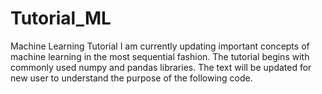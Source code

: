 # Tutorial_ML
Machine Learning Tutorial
I am currently updating important concepts of machine learning in the most sequential fashion.
The tutorial begins with commonly used numpy and pandas libraries. 
The text will be updated for new user to understand the purpose of the following code.
